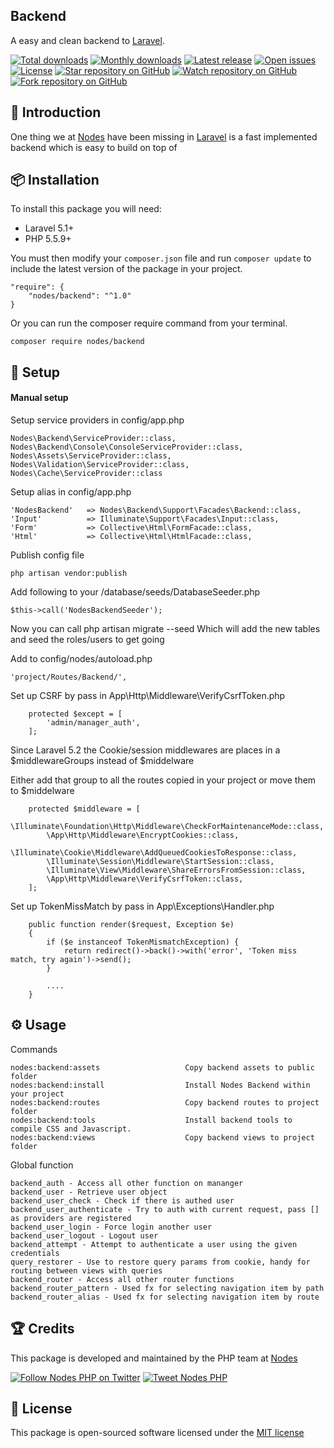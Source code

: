 ## Backend

A easy and clean backend to [Laravel](http://laravel.com/docs).

[![Total downloads](https://img.shields.io/packagist/dt/nodes/backend.svg)](https://packagist.org/packages/nodes/backend)
[![Monthly downloads](https://img.shields.io/packagist/dm/nodes/backend.svg)](https://packagist.org/packages/nodes/backend)
[![Latest release](https://img.shields.io/packagist/v/nodes/backend.svg)](https://packagist.org/packages/nodes/backend)
[![Open issues](https://img.shields.io/github/issues/nodes-php/backend.svg)](https://github.com/nodes-php/backend/issues)
[![License](https://img.shields.io/packagist/l/nodes/backend.svg)](https://packagist.org/packages/nodes/backend)
[![Star repository on GitHub](https://img.shields.io/github/stars/nodes-php/backend.svg?style=social&label=Star)](https://github.com/nodes-php/backend/stargazers)
[![Watch repository on GitHub](https://img.shields.io/github/watchers/nodes-php/backend.svg?style=social&label=Watch)](https://github.com/nodes-php/backend/watchers)
[![Fork repository on GitHub](https://img.shields.io/github/forks/nodes-php/backend.svg?style=social&label=Fork)](https://github.com/nodes-php/backend/network)

## 📝 Introduction
One thing we at [Nodes](http://nodesagency.com) have been missing in [Laravel](http://laravel.com/docs) is a fast implemented backend which is easy to build on top of

## 📦 Installation

To install this package you will need:

* Laravel 5.1+
* PHP 5.5.9+

You must then modify your `composer.json` file and run `composer update` to include the latest version of the package in your project.

```
"require": {
    "nodes/backend": "^1.0"
}
```

Or you can run the composer require command from your terminal.

```
composer require nodes/backend
```
## 🔧 Setup

#### Manual setup
Setup service providers in config/app.php

```
Nodes\Backend\ServiceProvider::class,
Nodes\Backend\Console\ConsoleServiceProvider::class,
Nodes\Assets\ServiceProvider::class,
Nodes\Validation\ServiceProvider::class,
Nodes\Cache\ServiceProvider::class
```

Setup alias in config/app.php

```
'NodesBackend'   => Nodes\Backend\Support\Facades\Backend::class, 
'Input'          => Illuminate\Support\Facades\Input::class,
'Form'           => Collective\Html\FormFacade::class,
'Html'           => Collective\Html\HtmlFacade::class,
```

Publish config file
```
php artisan vendor:publish
```

Add following to your /database/seeds/DatabaseSeeder.php
```
$this->call('NodesBackendSeeder');
```

Now you can call php artisan migrate --seed
Which will add the new tables and seed the roles/users to get going

Add to config/nodes/autoload.php
```
'project/Routes/Backend/',
```


Set up CSRF by pass in App\Http\Middleware\VerifyCsrfToken.php

```
    protected $except = [
        'admin/manager_auth',
    ];
```

Since Laravel 5.2 the Cookie/session middlewares are places in a $middlewareGroups instead of $middelware

Either add that group to all the routes copied in your project or move them to $middelware

```
    protected $middleware = [
        \Illuminate\Foundation\Http\Middleware\CheckForMaintenanceMode::class,
        \App\Http\Middleware\EncryptCookies::class,    
        \Illuminate\Cookie\Middleware\AddQueuedCookiesToResponse::class,
        \Illuminate\Session\Middleware\StartSession::class,
        \Illuminate\View\Middleware\ShareErrorsFromSession::class,
        \App\Http\Middleware\VerifyCsrfToken::class,
    ];
```

Set up TokenMissMatch by pass in App\Exceptions\Handler.php

```
    public function render($request, Exception $e)
    {
        if ($e instanceof TokenMismatchException) {
            return redirect()->back()->with('error', 'Token miss match, try again')->send();
        }
        
        ....
    }
```

## ⚙ Usage

Commands

```
nodes:backend:assets                   Copy backend assets to public folder
nodes:backend:install                  Install Nodes Backend within your project
nodes:backend:routes                   Copy backend routes to project folder
nodes:backend:tools                    Install backend tools to compile CSS and Javascript.
nodes:backend:views                    Copy backend views to project folder
```

Global function
```
backend_auth - Access all other function on mananger
backend_user - Retrieve user object
backend_user_check - Check if there is authed user
backend_user_authenticate - Try to auth with current request, pass [] as providers are registered
backend_user_login - Force login another user
backend_user_logout - Logout user
backend_attempt - Attempt to authenticate a user using the given credentials
query_restorer - Use to restore query params from cookie, handy for routing between views with queries
backend_router - Access all other router functions
backend_router_pattern - Used fx for selecting navigation item by path 
backend_router_alias - Used fx for selecting navigation item by route
```

## 🏆 Credits

This package is developed and maintained by the PHP team at [Nodes](http://nodesagency.com)

[![Follow Nodes PHP on Twitter](https://img.shields.io/twitter/follow/nodesphp.svg?style=social)](https://twitter.com/nodesphp) [![Tweet Nodes PHP](https://img.shields.io/twitter/url/http/nodesphp.svg?style=social)](https://twitter.com/nodesphp)

## 📄 License

This package is open-sourced software licensed under the [MIT license](http://opensource.org/licenses/MIT)

